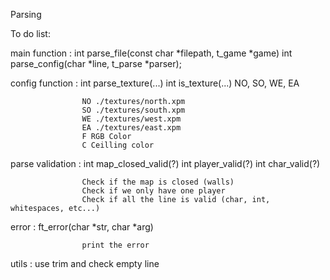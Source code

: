 Parsing

To do list:

main function :		int parse_file(const char *filepath, t_game *game)
					int parse_config(char *line, t_parse *parser);

config function :	int parse_texture(...)
					int is_texture(...) NO, SO, WE, EA

					NO ./textures/north.xpm
					SO ./textures/south.xpm
					WE ./textures/west.xpm
					EA ./textures/east.xpm
					F RGB Color
					C Ceilling color

parse validation : 	int map_closed_valid(?)
					int player_valid(?)
					int char_valid(?)

					Check if the map is closed (walls)
					Check if we only have one player
					Check if all the line is valid (char, int, whitespaces, etc...)

error			 :	ft_error(char *str, char *arg)

					print the error

utils			 :	use trim and check empty line